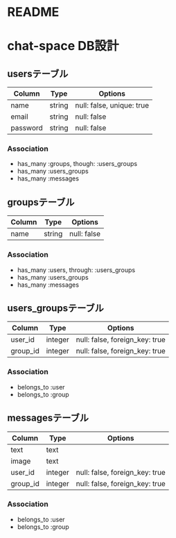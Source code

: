 # README
# chat-space DB設計
## usersテーブル
|Column|Type|Options|
|------|----|-------|
|name|string|null: false, unique: true|
|email|string|null: false|
|password|string|null: false|
### Association
- has_many :groups, though: :users_groups
- has_many :users_groups
- has_many :messages

## groupsテーブル
|Column|Type|Options|
|------|----|-------|
|name|string|null: false|
### Association
- has_many :users, through: :users_groups
- has_many :users_groups
- has_many :messages

## users_groupsテーブル
|Column|Type|Options|
|------|----|-------|
|user_id|integer|null: false, foreign_key: true|
|group_id|integer|null: false, foreign_key: true|
### Association
- belongs_to :user
- belongs_to :group

## messagesテーブル
|Column|Type|Options|
|------|----|-------|
|text|text|
|image|text|
|user_id|integer|null: false, foreign_key: true|
|group_id|integer|null: false, foreign_key: true|
### Association
- belongs_to :user
- belongs_to :group
